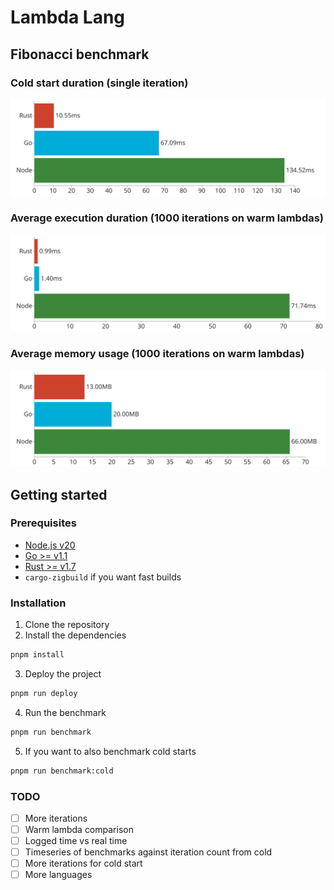 # Lambda Lang

## Fibonacci benchmark

### Cold start duration (single iteration)

<p align="center">
  <picture>
    <source media="(prefers-color-scheme: dark)" srcset="./assets/Fibonacci Cold Start Benchmark-dark.svg">
    <source media="(prefers-color-scheme: light)" srcset="./assets/Fibonacci Cold Start Benchmark-light.svg">
    <img alt="Bar chart with benchmark results" src="/assets/Fibonacci Cold Start Benchmark-light.svg">
  </picture>
</p>

### Average execution duration (1000 iterations on warm lambdas)

<p align="center">
  <picture>
    <source media="(prefers-color-scheme: dark)" srcset="./assets/Fibonacci Duration Benchmark-dark.svg">
    <source media="(prefers-color-scheme: light)" srcset="./assets/Fibonacci Duration Benchmark-light.svg">
    <img alt="Bar chart with benchmark results" src="/assets/Fibonacci Duration Benchmark-light.svg">
  </picture>
</p>

### Average memory usage (1000 iterations on warm lambdas)

<p align="center">
  <picture>
    <source media="(prefers-color-scheme: dark)" srcset="./assets/Fibonacci Memory Usage Benchmark-dark.svg">
    <source media="(prefers-color-scheme: light)" srcset="./assets/Fibonacci Memory Usage Benchmark-light.svg">
    <img alt="Bar chart with benchmark results" src="/assets/Fibonacci Memory Usage Benchmark-light.svg">
  </picture>
</p>

## Getting started

### Prerequisites

- [Node.js v20](https://nodejs.org/en/)
- [Go >= v1.1](https://golang.org/dl/)
- [Rust >= v1.7](https://www.rust-lang.org/tools/install)
- `cargo-zigbuild` if you want fast builds

### Installation

1. Clone the repository
2. Install the dependencies
```bash
pnpm install
```
3. Deploy the project
```bash
pnpm run deploy
```
4. Run the benchmark
```bash
pnpm run benchmark
```
5. If you want to also benchmark cold starts

```bash
pnpm run benchmark:cold
```

### TODO

- [ ] More iterations
- [ ] Warm lambda comparison
- [ ] Logged time vs real time
- [ ] Timeseries of benchmarks against iteration count from cold
- [ ] More iterations for cold start
- [ ] More languages